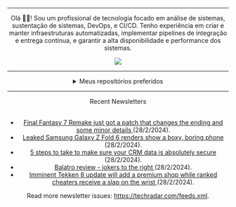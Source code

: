 <div align="center">
<hr>
<p>Olá 👋🏾! Sou um profissional de tecnologia focado em análise de sistemas, sustentação de sistemas, DevOps, e CI/CD. Tenho experiência em criar e manter infraestruturas automatizadas, implementar pipelines de integração e entrega contínua, e garantir a alta disponibilidade e performance dos sistemas.</p>
  <img src="https://media.giphy.com/media/yAGIvCiwPJn5C/giphy.gif">
<hr>
  <details>
  <summary>Meus repositórios preferidos</summary>
  <br />
  Alguns dos meus melhores repositórios:
  <br />
<br />
  <ul><li><a href=https://github.com/RxJSVini/aluratube target="_blank" rel="noopener noreferrer">RxJSVini/aluratube</a> (<b>0</b> ✨ and <b>0</b> 🍴): Aluratube - Desenvolvido durante a imersão React da Alura no final de 2022</li>
<li>More coming soon :).</li>
</ul>
  </details>
  <hr/>
    <summary>Recent Newsletters</summary>
  <br />
  <ul>
    <li><a href=https://www.techradar.com/gaming/final-fantasy-7-remake-just-got-a-patch-that-changes-the-ending-and-some-minor-details target="_blank" rel="noopener noreferrer"> Final Fantasy 7 Remake just got a patch that changes the ending and some minor details </a> (28/2/2024).</li><li><a href=https://www.techradar.com/phones/samsung-galaxy-phones/leaked-samsung-galaxy-z-fold-6-renders-show-a-boxy-boring-phone target="_blank" rel="noopener noreferrer"> Leaked Samsung Galaxy Z Fold 6 renders show a boxy, boring phone </a> (28/2/2024).</li><li><a href=https://www.techradar.com/pro/5-steps-to-take-to-make-sure-your-crm-data-is-absolutely-secure target="_blank" rel="noopener noreferrer"> 5 steps to take to make sure your CRM data is absolutely secure </a> (28/2/2024).</li><li><a href=https://www.techradar.com/gaming/balatro-review target="_blank" rel="noopener noreferrer"> Balatro review - jokers to the right </a> (28/2/2024).</li><li><a href=https://www.techradar.com/gaming/consoles-pc/imminent-tekken-8-update-will-add-a-premium-shop-while-ranked-cheaters-receive-a-slap-on-the-wrist target="_blank" rel="noopener noreferrer"> Imminent Tekken 8 update will add a premium shop while ranked cheaters receive a slap on the wrist </a> (28/2/2024).</li>
  </ul>
<p>Read more newsletter issues: <a href="https://techradar.com/feeds.xml">https://techradar.com/feeds.xml</a>.</p>
  </details>
